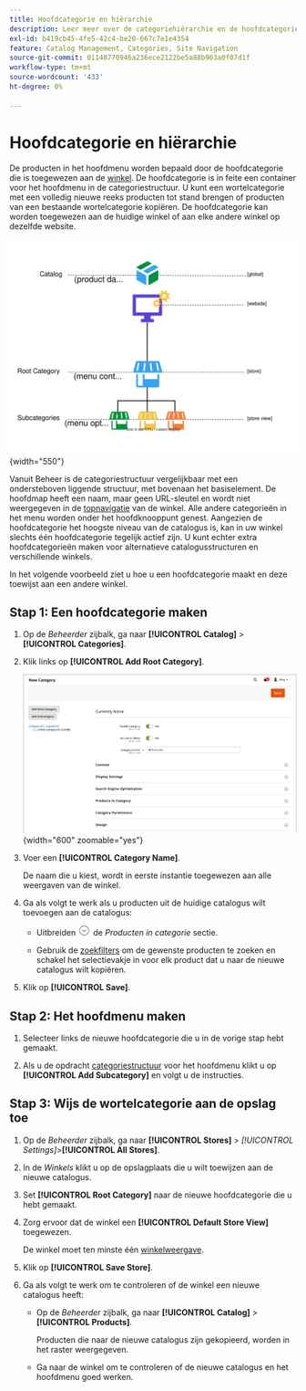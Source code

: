 ```yaml
---
title: Hoofdcategorie en hiërarchie
description: Leer meer over de categoriehiërarchie en de hoofdcategorie, die fungeert als container voor het hoofdmenu in de categoriestructuur.
exl-id: b419cb45-4fe5-42c4-be20-667c7e1e4354
feature: Catalog Management, Categories, Site Navigation
source-git-commit: 01148770946a236ece2122be5a88b963a0f07d1f
workflow-type: tm+mt
source-wordcount: '433'
ht-degree: 0%

---
```


# Hoofdcategorie en hiërarchie

De producten in het hoofdmenu worden bepaald door de hoofdcategorie die is toegewezen aan de [winkel](../stores-purchase/stores.md#add-stores). De hoofdcategorie is in feite een container voor het hoofdmenu in de categoriestructuur. U kunt een wortelcategorie met een volledig nieuwe reeks producten tot stand brengen of producten van een bestaande wortelcategorie kopiëren. De hoofdcategorie kan worden toegewezen aan de huidige winkel of aan elke andere winkel op dezelfde website.

![Hiërarchiediagram van catalogus](./assets/catalog-hierarchy-scope.svg){width="550"}

Vanuit Beheer is de categoriestructuur vergelijkbaar met een ondersteboven liggende structuur, met bovenaan het basiselement. De hoofdmap heeft een naam, maar geen URL-sleutel en wordt niet weergegeven in de [topnavigatie](navigation-top.md) van de winkel. Alle andere categorieën in het menu worden onder het hoofdknooppunt genest. Aangezien de hoofdcategorie het hoogste niveau van de catalogus is, kan in uw winkel slechts één hoofdcategorie tegelijk actief zijn. U kunt echter extra hoofdcategorieën maken voor alternatieve catalogusstructuren en verschillende winkels.

In het volgende voorbeeld ziet u hoe u een hoofdcategorie maakt en deze toewijst aan een andere winkel.

## Stap 1: Een hoofdcategorie maken

1. Op de _Beheerder_ zijbalk, ga naar **[!UICONTROL Catalog]** > **[!UICONTROL Categories]**.

1. Klik links op **[!UICONTROL Add Root Category]**.

   ![Nieuwe hoofdcategorie](./assets/category-root-ee.png){width="600" zoomable="yes"}

1. Voer een **[!UICONTROL Category Name]**.

   De naam die u kiest, wordt in eerste instantie toegewezen aan alle weergaven van de winkel.

1. Ga als volgt te werk als u producten uit de huidige catalogus wilt toevoegen aan de catalogus:

   - Uitbreiden ![Expansiekiezer](../assets/icon-display-expand.png) de _Producten in categorie_ sectie.

   - Gebruik de [zoekfilters](../getting-started/admin-grid-controls.md) om de gewenste producten te zoeken en schakel het selectievakje in voor elk product dat u naar de nieuwe catalogus wilt kopiëren.

1. Klik op **[!UICONTROL Save]**.

## Stap 2: Het hoofdmenu maken

1. Selecteer links de nieuwe hoofdcategorie die u in de vorige stap hebt gemaakt.

1. Als u de opdracht [categoriestructuur](category-create.md) voor het hoofdmenu klikt u op **[!UICONTROL Add Subcategory]** en volgt u de instructies.

## Stap 3: Wijs de wortelcategorie aan de opslag toe

1. Op de _Beheerder_ zijbalk, ga naar **[!UICONTROL Stores]** > _[!UICONTROL Settings]_>**[!UICONTROL All Stores]**.

1. In de _Winkels_ klikt u op de opslagplaats die u wilt toewijzen aan de nieuwe catalogus.

1. Set **[!UICONTROL Root Category]** naar de nieuwe hoofdcategorie die u hebt gemaakt.

1. Zorg ervoor dat de winkel een **[!UICONTROL Default Store View]** toegewezen.

   De winkel moet ten minste één [winkelweergave](../stores-purchase/store-views.md).

1. Klik op **[!UICONTROL Save Store]**.

1. Ga als volgt te werk om te controleren of de winkel een nieuwe catalogus heeft:

   - Op de _Beheerder_ zijbalk, ga naar **[!UICONTROL Catalog]** > **[!UICONTROL Products]**.

     Producten die naar de nieuwe catalogus zijn gekopieerd, worden in het raster weergegeven.

   - Ga naar de winkel om te controleren of de nieuwe catalogus en het hoofdmenu goed werken.
